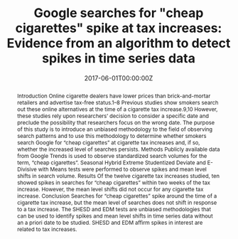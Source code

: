 ---
title: "Google searches for \"cheap cigarettes\" spike at tax increases: Evidence from an algorithm to detect spikes in time series data"

authors:
- "admin"
date: "2017-06-01T00:00:00Z"
doi: "10.1093/ntr/ntx143"
venue: "Nicotine & Tobacco Research"
publishDate: "2017-01-01T00:00:00Z"
publication_types: ["2"]
abstract: "Introduction
Online cigarette dealers have lower prices than brick-and-mortar retailers and advertise tax-free status.1–8 Previous studies show smokers search out these online alternatives at the time of a cigarette tax increase.9,10 However, these studies rely upon researchers’ decision to consider a specific date and preclude the possibility that researchers focus on the wrong date. The purpose of this study is to introduce an unbiased methodology to the field of observing search patterns and to use this methodology to determine whether smokers search Google for “cheap cigarettes” at cigarette tax increases and, if so, whether the increased level of searches persists.

Methods
Publicly available data from Google Trends is used to observe standardized search volumes for the term, “cheap cigarettes”. Seasonal Hybrid Extreme Studentized Deviate and E-Divisive with Means tests were performed to observe spikes and mean level shifts in search volume.

Results
Of the twelve cigarette tax increases studied, ten showed spikes in searches for “cheap cigarettes” within two weeks of the tax increase. However, the mean level shifts did not occur for any cigarette tax increase.

Conclusion
Searches for “cheap cigarettes” spike around the time of a cigarette tax increase, but the mean level of searches does not shift in response to a tax increase. The SHESD and EDM tests are unbiased methodologies that can be used to identify spikes and mean level shifts in time series data without an a priori date to be studied. SHESD and EDM affirm spikes in interest are related to tax increases."
summary: "Caputi, T. L. (2017). Google Searches for Cheap Cigarettes Spike at Tax Increases: Evidence from an Algorithm to Detect Spikes in Time Series Data. Nicotine & Tobacco Research, 20(6), 779783. doi:10.1093/ntr/ntx143"
tags: 
featured: false
links:
- name: Paper Link
  url: "https://academic.oup.com/ntr/article-abstract/20/6/779/3884451"
url_pdf: "/files/NTR-2017.pdf"
image:
  focal_point: ""
  preview_only: false
---